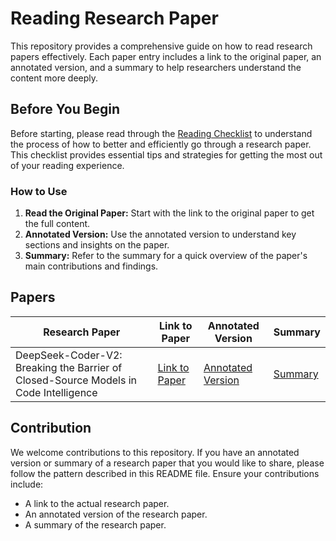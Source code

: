 # Reading Research Paper

This repository provides a comprehensive guide on how to read research papers effectively. Each paper entry includes a link to the original paper, an annotated version, and a summary to help researchers understand the content more deeply.

## Before You Begin

Before starting, please read through the [Reading Checklist](checklist/README.md) to understand the process of how to better and efficiently go through a research paper. This checklist provides essential tips and strategies for getting the most out of your reading experience.

### How to Use

1. **Read the Original Paper:** Start with the link to the original paper to get the full content.
2. **Annotated Version:** Use the annotated version to understand key sections and insights on the paper.
3. **Summary:** Refer to the summary for a quick overview of the paper's main contributions and findings.

## Papers

| Research Paper                                                                 | Link to Paper                                 | Annotated Version                       | Summary                           |
|----------------------------------------------------------------------------|-----------------------------------------------|----------------------------------------|----------------------------------|
| DeepSeek-Coder-V2: Breaking the Barrier of Closed-Source Models in Code Intelligence | [Link to Paper](https://arxiv.org/pdf/2406.11931) | [Annotated Version](https://github.com/iampukar/reading-research-paper/blob/main/data/annotated/DeepSeek-Coder-V2.pdf) | [Summary](https://github.com/iampukar/reading-research-paper/blob/main/data/summary/DeepSeek-Coder-V2-summary.md) |

## Contribution

We welcome contributions to this repository. If you have an annotated version or summary of a research paper that you would like to share, please follow the pattern described in this README file. Ensure your contributions include:

- A link to the actual research paper.
- An annotated version of the research paper.
- A summary of the research paper.
